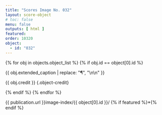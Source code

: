 ```yaml
---
title: "Scores Image No. 032"
layout: score-object
# toc: false
menu: false
outputs: [ html ]
featured: 
order: 10320
object:
  - id: "032"
---
```


{% for obj in objects.object_list %}
{% if obj.id == object[0].id %}

{{ obj.extended_caption | replace: "¶", "\n\n" }}

{{ obj.credit }} {.object-credit}

{% endif %}
{% endfor %}

<div class="object-credit object-url is-print-only">

{{ publication.url }}image-index/{{ object[0].id }}/ {% if featured %}*{% endif %}

</div>
